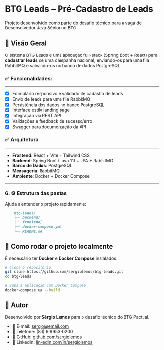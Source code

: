# BTG Leads – Pré-Cadastro de Leads

Projeto desenvolvido como parte do desafio técnico para a vaga de Desenvolvedor Java Sênior no BTG.

## 🧩 Visão Geral

O sistema BTG Leads é uma aplicação full-stack (Spring Boot + React) para **cadastrar leads** de uma campanha nacional, enviando-os para uma fila RabbitMQ e salvando-os no banco de dados PostgreSQL.

### ✅ Funcionalidades:
---
- [x] Formulário responsivo e validado de cadastro de leads
- [x] Envio de leads para uma fila RabbitMQ
- [x] Persistência dos dados no banco PostgreSQL
- [x] Interface estilo landing page
- [x] Integração via REST API
- [x] Validações e feedback de sucesso/erro
- [x] Swagger para documentação da API

### ✅ Arquitetura
---
- **Frontend**: React + Vite + Tailwind CSS
- **Backend**: Spring Boot (Java 11) + JPA + RabbitMQ
- **Banco de Dados**: PostgreSQL
- **Mensageria**: RabbitMQ
- **Ambiente**: Docker + Docker Compose


---

### 6. ⚙️ **Estrutura das pastas**
Ajuda a entender o projeto rapidamente:

```md
    btg-leads/
    ├── backend/
    ├── frontend/
    ├── docker-compose.yml
    └── README.md

 ```   
## 🚀 Como rodar o projeto localmente

É necessário ter **Docker** e **Docker Compose** instalados.

```bash
# Clone o repositório
git clone https://github.com/sergiolemos/btg-leads.git
cd btg-leads

# Suba a aplicação com Docker Compose
docker-compose up --build

 ```   
 
## 👤 Autor

Desenvolvido por **Sérgio Lemos** para o desafio técnico do BTG Pactual.

- 📧 E-mail: sergio@email.com  
- 📱 Telefone: (86) 9 9953-0200  
- 🔗 GitHub: [github.com/sergiolemos](https://github.com/sergiolemos)  
- 💼 LinkedIn: [linkedin.com/in/sergiolemos](https://linkedin.com/in/sergiolemos)
